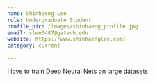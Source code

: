 ```yaml
---
name: Shinhaeng Lee
role: Undergraduate Student
profile_pic: /images/shinhaeng_profile.jpg
email: slee3487@gatech.edu
website: https://www.shinhaenglee.com/
category: current

---
```


I love to train Deep Neural Nets on large datasets
